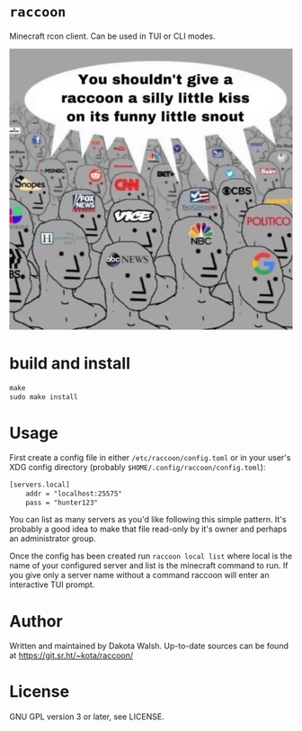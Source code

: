 # `raccoon`
Minecraft rcon client. Can be used in TUI or CLI modes.

![raccoon](raccoon.png)

# build and install
```
make
sudo make install
```

# Usage
First create a config file in either `/etc/raccoon/config.toml` or in your
user's XDG config directory (probably `$HOME/.config/raccoon/config.toml`):
```
[servers.local]
	addr = "localhost:25575"
	pass = "hunter123"
```
You can list as many servers as you'd like following this simple pattern. It's
probably a good idea to make that file read-only by it's owner and perhaps an
administrator group.

Once the config has been created run `raccoon local list` where local is the
name of your configured server and list is the minecraft command to run.
If you give only a server name without a command raccoon will enter an
interactive TUI prompt.

# Author
Written and maintained by Dakota Walsh.
Up-to-date sources can be found at https://git.sr.ht/~kota/raccoon/

# License
GNU GPL version 3 or later, see LICENSE.
